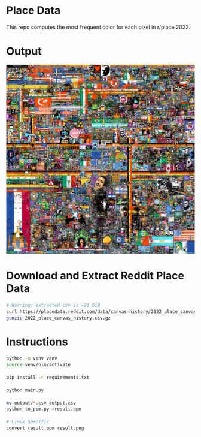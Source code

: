 # Place Data

This repo computes the most frequent color for each pixel in r/place 2022.

# Output

![Most Frequent Pixels](./result.png)

# Download and Extract Reddit Place Data

```sh
# Warning: extracted csv is ~21 GiB
curl https://placedata.reddit.com/data/canvas-history/2022_place_canvas_history.csv.gzip -o 2022_place_canvas_history.csv.gz
gunzip 2022_place_canvas_history.csv.gz
```

# Instructions

```sh
python -m venv venv
source venv/bin/activate

pip install -r requirements.txt

python main.py

mv output/*.csv output.csv
python to_ppm.py >result.ppm

# Linux Specific
convert result.ppm result.png
```
